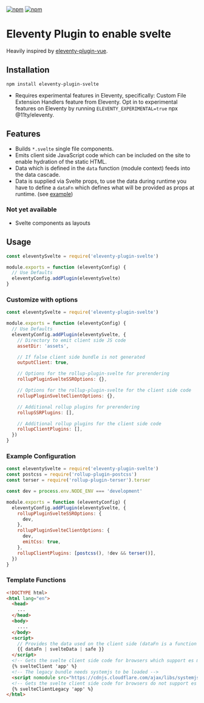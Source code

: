 [![npm](https://img.shields.io/npm/dw/eleventy-plugin-svelte)](https://www.npmjs.com/package/eleventy-plugin-svelte)
[![npm](https://img.shields.io/npm/v/eleventy-plugin-svelte)](https://www.npmjs.com/package/eleventy-plugin-svelte)

# Eleventy Plugin to enable svelte

Heavily inspired by [eleventy-plugin-vue](https://github.com/11ty/eleventy-plugin-vue).

## Installation

`npm install eleventy-plugin-svelte`

- Requires experimental features in Eleventy, specifically: Custom File Extension Handlers feature from Eleventy. Opt in to experimental features on Eleventy by running `ELEVENTY_EXPERIMENTAL=true` npx @11ty/eleventy.

## Features

- Builds `*.svelte` single file components.
- Emits client side JavaScript code which can be included on the site to enable hydration of the static HTML.
- Data which is defined in the `data` function (module context) feeds into the data cascade.
- Data is supplied via Svelte props, to use the data during runtime you have to define a `dataFn` which defines what will be provided as props at runtime. (see [example](example))

### Not yet available

- Svelte components as layouts

## Usage

```js
const eleventySvelte = require('eleventy-plugin-svelte')

module.exports = function (eleventyConfig) {
  // Use Defaults
  eleventyConfig.addPlugin(eleventySvelte)
}
```

### Customize with options

```js
const eleventySvelte = require('eleventy-plugin-svelte')

module.exports = function (eleventyConfig) {
  // Use Defaults
  eleventyConfig.addPlugin(eleventySvelte, {
    // Directory to emit client side JS code
    assetDir: 'assets',

    // If false client side bundle is not generated
    outputClient: true,

    // Options for the rollup-plugin-svelte for prerendering
    rollupPluginSvelteSSROptions: {},

    // Options for the rollup-plugin-svelte for the client side code
    rollupPluginSvelteClientOptions: {},

    // Additional rollup plugins for prerendering
    rollupSSRPlugins: [],

    // Additional rollup plugins for the client side code
    rollupClientPlugins: [],
  })
}
```

### Example Configuration

```js
const eleventySvelte = require('eleventy-plugin-svelte')
const postcss = require('rollup-plugin-postcss')
const terser = require('rollup-plugin-terser').terser

const dev = process.env.NODE_ENV === 'development'

module.exports = function (eleventyConfig) {
  eleventyConfig.addPlugin(eleventySvelte, {
    rollupPluginSvelteSSROptions: {
      dev,
    },
    rollupPluginSvelteClientOptions: {
      dev,
      emitCss: true,
    },
    rollupClientPlugins: [postcss(), !dev && terser()],
  })
}
```

### Template Functions

```html
<!DOCTYPE html>
<html lang="en">
  <head>
    ...
  </head>
  <body>
    ....
  </body>
  <script>
    // Provides the data used on the client side (dataFn is a function defining the used data)
    {{ dataFn | svelteData | safe }}
  </script>
  <!-- Gets the svelte client side code for browsers which support es modules ("app" is the id of the HTMLElement the app is going to mount on) -->
  {% svelteClient 'app' %}
  <!-- The legacy bundle needs systemjs to be loaded -->
  <script nomodule src="https://cdnjs.cloudflare.com/ajax/libs/systemjs/6.3.2/s.min.js"></script>
  <!-- Gets the svelte client side code for browsers do not support es modules ("app" is the id of the HTMLElement the app is going to mount on) -->
  {% svelteClientLegacy 'app' %}
</html>
```
